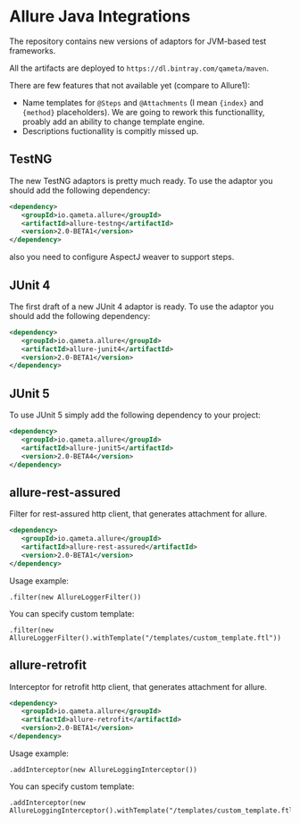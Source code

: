 # Allure Java Integrations

The repository contains new versions of adaptors for JVM-based test frameworks.

All the artifacts are deployed to `https://dl.bintray.com/qameta/maven`.

There are few features that not available yet (compare to Allure1):

* Name templates for `@Steps` and `@Attachments` (I mean `{index}` and `{method}` placeholders). We are going to rework this functionallity, proably add an ability to change template engine.
* Descriptions fuctionallity is compitly missed up. 

## TestNG 

The new TestNG adaptors is pretty much ready. To use the adaptor you should add the following dependency:

```xml
<dependency>
   <groupId>io.qameta.allure</groupId>
   <artifactId>allure-testng</artifactId>
   <version>2.0-BETA1</version>
</dependency>
```

also you need to configure AspectJ weaver to support steps.

## JUnit 4

The first draft of a new JUnit 4 adaptor is ready. To use the adaptor you should add the following dependency:

```xml
<dependency>
   <groupId>io.qameta.allure</groupId>
   <artifactId>allure-junit4</artifactId>
   <version>2.0-BETA1</version>
</dependency>
```

## JUnit 5

To use JUnit 5 simply add the following dependency to your project:

```xml
<dependency>
   <groupId>io.qameta.allure</groupId>
   <artifactId>allure-junit5</artifactId>
   <version>2.0-BETA4</version>
</dependency>
```


## allure-rest-assured

Filter for rest-assured http client, that generates attachment for allure.

```xml
<dependency>
   <groupId>io.qameta.allure</groupId>
   <artifactId>allure-rest-assured</artifactId>
   <version>2.0-BETA1</version>
</dependency>
```

Usage example:
```
.filter(new AllureLoggerFilter())
```
You can specify custom template:
```
.filter(new AllureLoggerFilter().withTemplate("/templates/custom_template.ftl"))
```

## allure-retrofit

Interceptor for retrofit http client, that generates attachment for allure.

```xml
<dependency>
   <groupId>io.qameta.allure</groupId>
   <artifactId>allure-retrofit</artifactId>
   <version>2.0-BETA1</version>
</dependency>
```

Usage example:
```
.addInterceptor(new AllureLoggingInterceptor())
```
You can specify custom template:
```
.addInterceptor(new AllureLoggingInterceptor().withTemplate("/templates/custom_template.ftl"))
```


